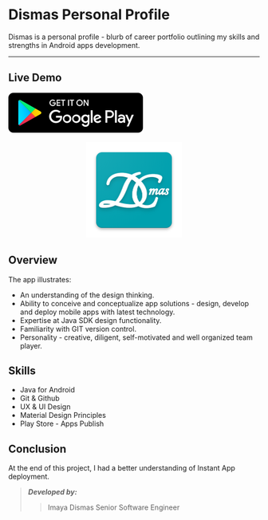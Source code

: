# Dismas Personal Profile

Dismas is a personal profile - blurb of career portfolio outlining my skills and strengths in Android apps development.

---
## Live Demo
[![Get it on Google Play](https://github.com/ImayaDismas/Dismas/blob/develop/download_on_the_play_store_badge.svg)](https://play.google.com/store/apps/details?id=inc.smart.solutions.imayaprofile)

<p align="center">
  <img src="https://github.com/ImayaDismas/Dismas/blob/develop/app/src/main/res/mipmap-xxxhdpi/ic_launcher.png">
</p>


## Overview 
The app illustrates:

- An understanding of the design thinking.
- Ability to conceive and conceptualize app solutions - design, develop and deploy mobile apps with latest technology.
- Expertise at Java SDK design functionality.
- Familiarity with GIT version control.
- Personality - creative, diligent, self-motivated and well organized team player.


## Skills
- Java for Android
- Git & Github
- UX & UI Design
- Material Design Principles
- Play Store - Apps Publish


## Conclusion
At the end of this project, I had a better understanding of Instant App deployment.


>_**Developed by:**_
>> Imaya Dismas
>> Senior Software Engineer